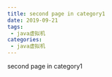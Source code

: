 ```yaml
---
title: second page in category1
date: 2019-09-21
tags:
 - java虚拟机
categories:
 - java虚拟机
---
```


second page in category1